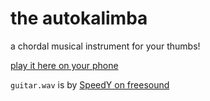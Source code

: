 # the autokalimba
a chordal musical instrument for your thumbs!

[play it here on your phone](http://foldr.moe/harp/)

`guitar.wav` is by [SpeedY on freesound](https://freesound.org/people/SpeedY/sounds/8383/)
